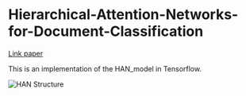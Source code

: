 # Hierarchical-Attention-Networks-for-Document-Classification

[Link paper](https://www.cs.cmu.edu/~hovy/papers/16HLT-hierarchical-attention-networks.pdf)

This is an implementation of the HAN_model in Tensorflow.

![HAN Structure](https://explosion.ai/blog/deep-learning-formula-nlp_example2.svg)




